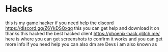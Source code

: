 # Hacks
this is my game hacker if you need help the discord https://discord.gg/Z6YkDSQxqq this you can get help and download it on thanks 
this hacked the best hacked client https://phoenix-hack.glitch.me/ here is where you can get screenshots to confirm it works and you can get more info if you need help you can also dm are Devs i am also known as
